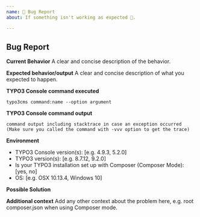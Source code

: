 ```yaml
---
name: 🐛 Bug Report
about: If something isn't working as expected 🤔.

---
```


## Bug Report

**Current Behavior**
A clear and concise description of the behavior.

**Expected behavior/output**
A clear and concise description of what you expected to happen.

**TYPO3 Console command executed**
```
typo3cms command:name --option argument
```

**TYPO3 Console command output**
```
command output including stacktrace in case an exception occurred
(Make sure you called the command with -vvv option to get the trace)
```

**Environment**
- TYPO3 Console version(s): [e.g. 4.9.3, 5.2.0]
- TYPO3 version(s): [e.g. 8.7.12, 9.2.0]
- Is your TYPO3 installation set up with Composer (Composer Mode): [yes, no]
- OS: [e.g. OSX 10.13.4, Windows 10]

**Possible Solution**
<!--- Only if you have suggestions on a fix for the bug -->

**Additional context**
Add any other context about the problem here, e.g. root composer.json when using Composer mode.
